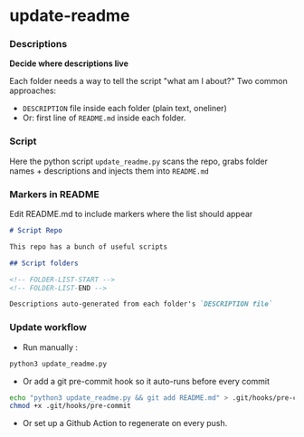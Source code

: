 # update-readme

### Descriptions

**Decide where descriptions live**

Each folder needs a way to tell the script "what am I about?"
Two common approaches:

- `DESCRIPTION` file inside each folder (plain text, oneliner)
- Or: first line of `README.md` inside each folder.

### Script

Here the python script `update_readme.py` scans the repo, grabs folder names + descriptions and injects them into `README.md`

### Markers in README

Edit README.md to include markers where the list should appear

```markdown
# Script Repo

This repo has a bunch of useful scripts

## Script folders

<!-- FOLDER-LIST-START -->
<!-- FOLDER-LIST-END -->

Descriptions auto-generated from each folder's `DESCRIPTION file`
```

### Update workflow

- Run manually :

```bash
python3 update_readme.py
```

- Or add a git pre-commit hook so it auto-runs before every commit

```bash
echo "python3 update_readme.py && git add README.md" > .git/hooks/pre-commit
chmod +x .git/hooks/pre-commit
```

- Or set up a Github Action to regenerate on every push.
